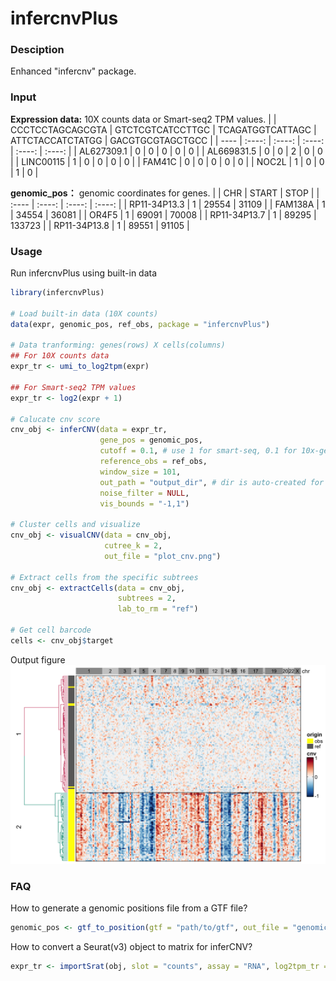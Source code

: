 # infercnvPlus
### Desciption
Enhanced "infercnv" package.

### Input

**Expression data:** 10X counts data or Smart-seq2 TPM values.
|       | CCCTCCTAGCAGCGTA | GTCTCGTCATCCTTGC | TCAGATGGTCATTAGC | ATTCTACCATCTATGG | GACGTGCGTAGCTGCC |
|  ----  | :----:  | :----:  | :----:  | :----:  | :----: |
| AL627309.1 | 0 | 0 | 0 | 0 | 0 |
| AL669831.5 | 0 | 0 | 2 | 0 | 0 |
| LINC00115  | 1 | 0 | 0 | 0 | 0 |
|   FAM41C   | 0 | 0 | 0 | 0 | 0 |
|   NOC2L    | 1 | 0 | 0 | 1 | 0 |

**genomic_pos：** genomic coordinates for genes.
|     | CHR | START | STOP | 
|  :----  |  :----:  |  :----:  |  :----:  |
| RP11-34P13.3 | 1 | 29554 | 31109  |
| FAM138A      | 1 | 34554 | 36081  |
| OR4F5        | 1 | 69091 | 70008  |
| RP11-34P13.7 | 1 | 89295 | 133723 |
| RP11-34P13.8 | 1 | 89551 | 91105  |


### Usage

Run infercnvPlus using built-in data
```R
library(infercnvPlus)

# Load built-in data (10X counts)
data(expr, genomic_pos, ref_obs, package = "infercnvPlus")

# Data tranforming: genes(rows) X cells(columns)
## For 10X counts data 
expr_tr <- umi_to_log2tpm(expr)

## For Smart-seq2 TPM values
expr_tr <- log2(expr + 1)

# Calucate cnv score
cnv_obj <- inferCNV(data = expr_tr,
                    gene_pos = genomic_pos,
                    cutoff = 0.1, # use 1 for smart-seq, 0.1 for 10x-genomics
                    reference_obs = ref_obs,
                    window_size = 101,
                    out_path = "output_dir", # dir is auto-created for storing outputs
                    noise_filter = NULL,
                    vis_bounds = "-1,1")

# Cluster cells and visualize
cnv_obj <- visualCNV(data = cnv_obj,
                     cutree_k = 2,
                     out_file = "plot_cnv.png")

# Extract cells from the specific subtrees
cnv_obj <- extractCells(data = cnv_obj,
                        subtrees = 2,
                        lab_to_rm = "ref")

# Get cell barcode
cells <- cnv_obj$target
```

Output figure
![](./example/output_dir/plot_cnv.png)

### FAQ

How to generate a genomic positions file from a GTF file?
```R
genomic_pos <- gtf_to_position(gtf = "path/to/gtf", out_file = "genomic_positions.txt", out_path = "./")
```

How to convert a Seurat(v3) object to matrix for inferCNV?
```R
expr_tr <- importSrat(obj, slot = "counts", assay = "RNA", log2tpm_tr = TRUE)
```